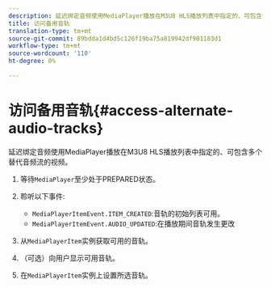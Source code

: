 ```yaml
---
description: 延迟绑定音频使用MediaPlayer播放在M3U8 HLS播放列表中指定的、可包含多个替代音频流的视频。
title: 访问备用音轨
translation-type: tm+mt
source-git-commit: 89bdda1d4bd5c126f19ba75a819942df901183d1
workflow-type: tm+mt
source-wordcount: '110'
ht-degree: 0%

---
```



# 访问备用音轨{#access-alternate-audio-tracks}

延迟绑定音频使用MediaPlayer播放在M3U8 HLS播放列表中指定的、可包含多个替代音频流的视频。

1. 等待`MediaPlayer`至少处于PREPARED状态。
1. 聆听以下事件:

   * `MediaPlayerItemEvent.ITEM_CREATED`:音轨的初始列表可用。
   * `MediaPlayerItemEvent.AUDIO_UPDATED`:在播放期间音轨发生更改

1. 从`MediaPlayerItem`实例获取可用的音轨。
1. （可选）向用户显示可用音轨。
1. 在`MediaPlayerItem`实例上设置所选音轨。
